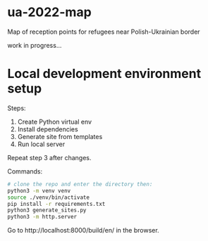 # ua-2022-map
Map of reception points for refugees near Polish-Ukrainian border

work in progress...


# Local development environment setup
Steps:
1. Create Python virtual env
2. Install dependencies
3. Generate site from templates
4. Run local server

Repeat step 3 after changes.

Commands:
```bash
# clone the repo and enter the directory then:
python3 -m venv venv
source ./venv/bin/activate
pip install -r requirements.txt
python3 generate_sites.py
python3 -m http.server
```

Go to http://localhost:8000/build/en/ in the browser.

